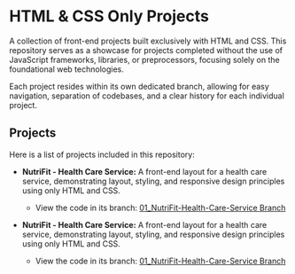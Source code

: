 # HTML & CSS Only Projects

A collection of front-end projects built exclusively with HTML and CSS. This repository serves as a showcase for projects completed without the use of JavaScript frameworks, libraries, or preprocessors, focusing solely on the foundational web technologies.

Each project resides within its own dedicated branch, allowing for easy navigation, separation of codebases, and a clear history for each individual project.

## Projects

Here is a list of projects included in this repository:

- **NutriFit - Health Care Service:**
  A front-end layout for a health care service, demonstrating layout, styling, and responsive design principles using only HTML and CSS.

  - View the code in its branch: [01_NutriFit-Health-Care-Service Branch](https://github.com/Faizul-Bitto/Projects-HTML-CSS-only/tree/01_NutriFit-Health-Care-Service)

- **NutriFit - Health Care Service:**
  A front-end layout for a health care service, demonstrating layout, styling, and responsive design principles using only HTML and CSS.
  - View the code in its branch: [01_NutriFit-Health-Care-Service Branch](https://github.com/Faizul-Bitto/Projects-HTML-CSS-only/tree/02_helloswaps-BItcoin-Buy-and-Sell-Platform)
